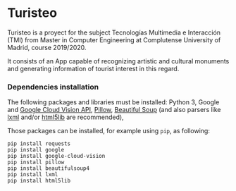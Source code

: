 # Turisteo

Turisteo is a proyect for the subject Tecnologías Multimedia e Interacción (TMI) from Master in Computer Engineering at Complutense University of Madrid, course 2019/2020.

It consists of an App capable of recognizing artistic and cultural monuments and generating information of tourist interest in this regard.

### Dependencies installation

The following packages and libraries must be installed: Python 3, Google and [Google Cloud Vision API](https://cloud.google.com/vision/docs), [Pillow](https://pillow.readthedocs.io/en/stable/), [Beautiful Soup](https://www.crummy.com/software/BeautifulSoup/bs4/doc/) (and also parsers like [lxml](https://lxml.de/) and/or [html5lib](https://github.com/html5lib/) are recommended), 

Those packages can be installed, for example using `pip`, as following:

```shell
pip install requests   
pip install google  
pip install google-cloud-vision  
pip install pillow  
pip install beautifulsoup4   
pip install lxml   
pip install html5lib
```


